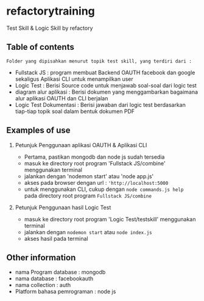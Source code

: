 # refactorytraining
Test Skill &amp; Logic Skill by refactory


## Table of contents
	Folder yang dipisahkan menurut topik test skill, yang terdiri dari :
   - Fullstack JS : program membuat Backend OAUTH facebook dan google sekaligus Aplikasi CLI untuk menampilkan user
   - Logic Test : Berisi Source code untuk menjawab soal-soal dari logic test
   - diagram alur aplikasi : Berisi dokumen yang menggambarkan bagaimana alur aplikasi OAUTH dan CLI berjalan
   - Logic Test Dokumentasi : Berisi jawaban dari logic test berdasarkan tiap-tiap topik soal dalam bentuk dokumen PDF



## Examples of use

1. Petunjuk Penggunaan aplikasi OAUTH & Aplikasi CLI
   - Pertama, pastikan mongodb dan node js sudah tersedia
   - masuk ke directory root program 'Fullstack JS/combine' menggunakan terminal
   - jalankan dengan 'nodemon start' atau 'node app.js'
   - akses pada browser dengan url : 
   ```'http://localhost:5000```
   - untuk menggunakan CLI, cukup dengan ```node commands.js help ``` pada directory root program ```Fullstack JS/combine```


2. Petunjuk Penggunaan hasil Logic Test
    -  masuk ke directory root program 'Logic Test/testskill' menggunakan terminal
    -  jalankan dengan ```nodemon start``` atau ```node index.js```
    -  akses hasil pada terminal


## Other information
- nama Program database : mongodb
- nama database : facebookauth
- nama collection : auth
- Platform bahasa pemrograman : node js

